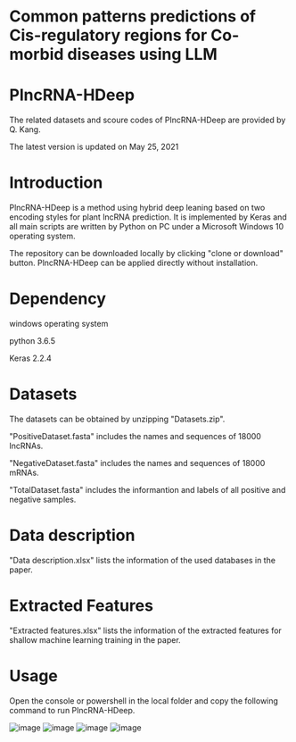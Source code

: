 # Common patterns predictions of Cis-regulatory regions for Co-morbid diseases using LLM #

# PlncRNA-HDeep
The related datasets and scoure codes of PlncRNA-HDeep are provided by Q. Kang.

The latest version is updated on May 25, 2021

# Introduction
PlncRNA-HDeep is a method using hybrid deep leaning based on two encoding styles for plant lncRNA prediction. It is implemented by Keras and all main scripts are written by Python on PC under a Microsoft Windows 10 operating system.

The repository can be downloaded locally by clicking "clone or download" button. PlncRNA-HDeep can be applied directly without installation.

# Dependency
windows operating system

python 3.6.5

Keras 2.2.4

# Datasets
The datasets can be obtained by unzipping "Datasets.zip".

"PositiveDataset.fasta" includes the names and sequences of 18000 lncRNAs.

"NegativeDataset.fasta" includes the names and sequences of 18000 mRNAs.

"TotalDataset.fasta" includes the informantion and labels of all positive and negative samples.

# Data description
"Data description.xlsx" lists the information of the used databases in the paper.

# Extracted Features
"Extracted features.xlsx" lists the information of the extracted features for shallow machine learning training in the paper.

# Usage
Open the console or powershell in the local folder and copy the following command to run PlncRNA-HDeep.

![image](https://github.com/user-attachments/assets/b00c08e1-65b3-42b6-ac80-6ef24d9549c0)
![image](https://github.com/user-attachments/assets/840ca233-17d4-4fc0-a931-223a04c9d36f)
![image](https://github.com/user-attachments/assets/6de000a5-1d24-4b38-9742-c0c24e89a20d)
![image](https://github.com/user-attachments/assets/dfacd292-049e-4af5-bef9-8627f8527d73)









